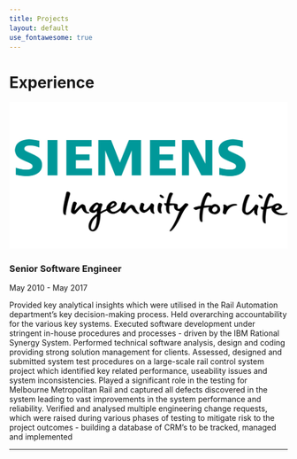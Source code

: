 ```yaml
---
title: Projects
layout: default
use_fontawesome: true
---
```


<!-- Experience -->
<h1 class="section-title">Experience</h1>

<div class="row content-row">
<div class="col-12 col-sm-4">
    <img src="images/siemens-plm-logo.png">
</div>
<div class="col-12 col-sm-8">
    <h3>Senior Software Engineer</h3>
    <p class="italic">May 2010 - May 2017</p>
    <p>Provided key analytical insights which were utilised in the Rail Automation department’s key decision-making process.  
	Held overarching accountability for the various key systems.  
	Executed software development under stringent in-house procedures and processes - driven by the IBM Rational Synergy System.  
	Performed technical software analysis, design and coding providing strong solution management for clients.    
	Assessed, designed and submitted system test procedures on a large-scale rail control system project which identified key related performance, 
	useability issues and system inconsistencies.
	Played a significant role in the testing for Melbourne Metropolitan Rail and captured all defects 
	discovered in the system leading to vast improvements in the system performance and reliability. 
	Verified and analysed multiple engineering change requests, 
	which were raised during various phases of testing to mitigate risk to the project outcomes 
	- building a database of CRM’s to be tracked, managed and implemented</p>
</div>
</div>
<hr>
